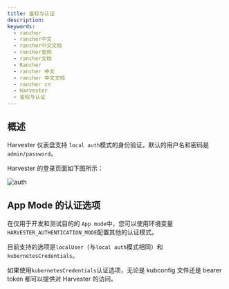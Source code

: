 ```yaml
---
title: 鉴权与认证
description:
keywords:
  - rancher
  - rancher中文
  - rancher中文文档
  - rancher官网
  - rancher文档
  - Rancher
  - rancher 中文
  - rancher 中文文档
  - rancher cn
  - Harvester
  - 鉴权与认证
---
```


## 概述

Harvester 仪表盘支持 `local auth`模式的身份验证，默认的用户名和密码是`admin/password`。

Harvester 的登录页面如下图所示：

![auth](/img/harvester/authentication.png)

## App Mode 的认证选项

在仅用于开发和测试目的的 `App mode`中，您可以使用环境变量`HARVESTER_AUTHENTICATION_MODE`配置其他的认证模式。

目前支持的选项是`localUser`（与`local auth`模式相同）和`kubernetesCredentials`。

如果使用`kubernetesCredentials`认证选项，无论是 kubconfig 文件还是 bearer token 都可以提供对 Harvester 的访问。
